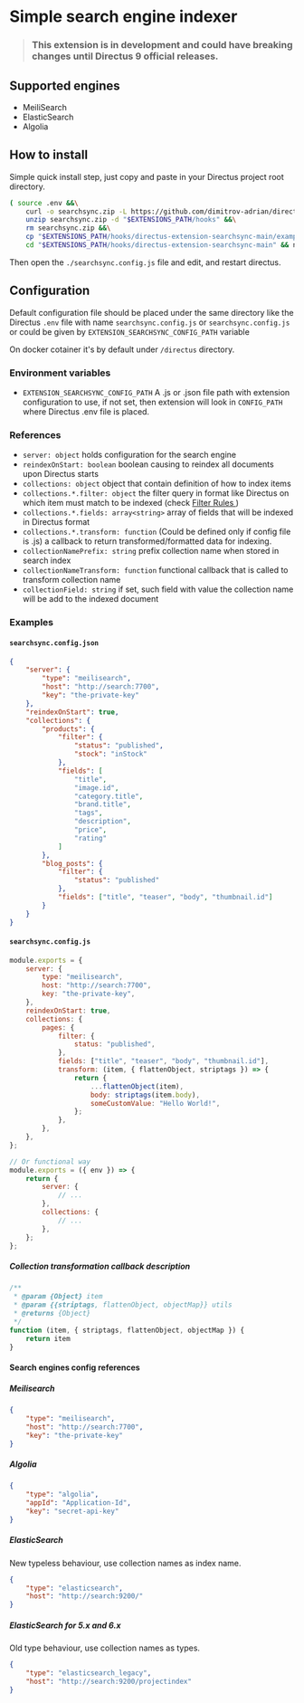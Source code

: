 # Simple search engine indexer

> ### This extension is in development and could have breaking changes until Directus 9 official releases.

## Supported engines

- MeiliSearch
- ElasticSearch
- Algolia

## How to install

Simple quick install step, just copy and paste in your Directus project root directory.

```bash
( source .env &&\
	curl -o searchsync.zip -L https://github.com/dimitrov-adrian/directus-extension-searchsync/archive/refs/heads/main.zip &&\
	unzip searchsync.zip -d "$EXTENSIONS_PATH/hooks" &&\
	rm searchsync.zip &&\
	cp "$EXTENSIONS_PATH/hooks/directus-extension-searchsync-main/example.searchsync.config.js" searchsync.config.js && \
	cd "$EXTENSIONS_PATH/hooks/directus-extension-searchsync-main" && npm i)
```

Then open the `./searchsync.config.js` file and edit, and restart directus.

## Configuration

Default configuration file should be placed under the same directory like the Directus `.env` file with name `searchsync.config.js` or `searchsync.config.js` or could be given by `EXTENSION_SEARCHSYNC_CONFIG_PATH` variable

On docker cotainer it's by default under `/directus` directory.

### Environment variables

- `EXTENSION_SEARCHSYNC_CONFIG_PATH` A .js or .json file path with extension configuration to use, if not set, then extension will look in `CONFIG_PATH` where Directus .env file is placed.

### References

- `server: object` holds configuration for the search engine
- `reindexOnStart: boolean` boolean causing to reindex all documents upon Directus starts
- `collections: object` object that contain definition of how to index items
- `collections.*.filter: object` the filter query in format like Directus on which item must match to be indexed (check [Filter Rules
  ](https://docs.directus.io/reference/filter-rules/#filter-rules))
- `collections.*.fields: array<string>` array of fields that will be indexed in Directus format
- `collections.*.transform: function` (Could be defined only if config file is .js) a callback to return transformed/formatted data for indexing.
- `collectionNamePrefix: string` prefix collection name when stored in search index
- `collectionNameTransform: function` functional callback that is called to transform collection name
- `collectionField: string` if set, such field with value the collection name will be add to the indexed document

### Examples

#### `searchsync.config.json`

```json
{
	"server": {
		"type": "meilisearch",
		"host": "http://search:7700",
		"key": "the-private-key"
	},
	"reindexOnStart": true,
	"collections": {
		"products": {
			"filter": {
				"status": "published",
				"stock": "inStock"
			},
			"fields": [
				"title",
				"image.id",
				"category.title",
				"brand.title",
				"tags",
				"description",
				"price",
				"rating"
			]
		},
		"blog_posts": {
			"filter": {
				"status": "published"
			},
			"fields": ["title", "teaser", "body", "thumbnail.id"]
		}
	}
}
```

#### `searchsync.config.js`

```javascript
module.exports = {
	server: {
		type: "meilisearch",
		host: "http://search:7700",
		key: "the-private-key",
	},
	reindexOnStart: true,
	collections: {
		pages: {
			filter: {
				status: "published",
			},
			fields: ["title", "teaser", "body", "thumbnail.id"],
			transform: (item, { flattenObject, striptags }) => {
				return {
					...flattenObject(item),
					body: striptags(item.body),
					someCustomValue: "Hello World!",
				};
			},
		},
	},
};

// Or functional way
module.exports = ({ env }) => {
	return {
		server: {
			// ...
		},
		collections: {
			// ...
		},
	};
};
```

##### Collection transformation callback description

```javascript
/**
 * @param {Object} item
 * @param {{striptags, flattenObject, objectMap}} utils
 * @returns {Object}
 */
function (item, { striptags, flattenObject, objectMap }) {
	return item
}
```

#### Search engines config references

##### Meilisearch

```json
{
	"type": "meilisearch",
	"host": "http://search:7700",
	"key": "the-private-key"
}
```

##### Algolia

```json
{
	"type": "algolia",
	"appId": "Application-Id",
	"key": "secret-api-key"
}
```

##### ElasticSearch

New typeless behaviour, use collection names as index name.

```json
{
	"type": "elasticsearch",
	"host": "http://search:9200/"
}
```

##### ElasticSearch for 5.x and 6.x

Old type behaviour, use collection names as types.

```json
{
	"type": "elasticsearch_legacy",
	"host": "http://search:9200/projectindex"
}
```
